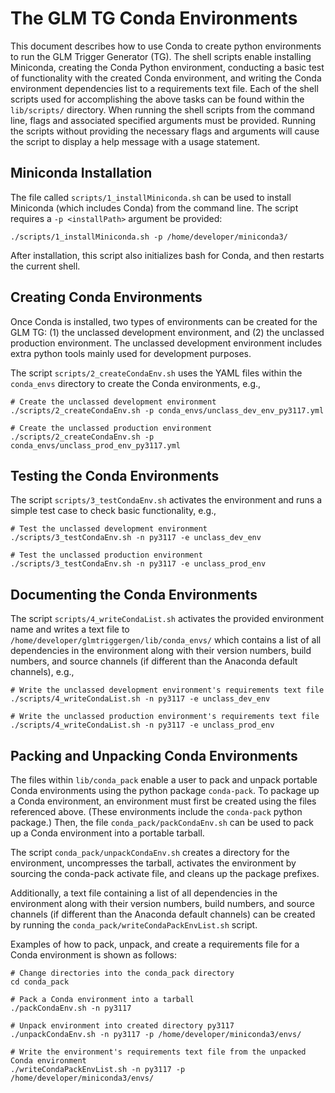 <!--
################################################################################################
# Licensed to the Apache Software Foundation (ASF) under one
# or more contributor license agreements.  See the NOTICE file
# distributed with this work for additional information
# regarding copyright ownership.  The ASF licenses this file
# to you under the Apache License, Version 2.0 (the
# "License"); you may not use this file except in compliance
# with the License.  You may obtain a copy of the License at
#
#     http://www.apache.org/licenses/LICENSE-2.0
#
# Unless required by applicable law or agreed to in writing,
# software distributed under the License is distributed on an
# "AS IS" BASIS, WITHOUT WARRANTIES OR CONDITIONS OF ANY
# KIND, either express or implied.  See the License for the
# specific language governing permissions and limitations
# under the License.
#################################################################################################
-->
# The GLM TG Conda Environments

This document describes how to use Conda to create python environments to run the GLM Trigger Generator (TG). The shell scripts enable installing Miniconda, creating the Conda Python environment, conducting a basic test of functionality with the created Conda environment, and writing the Conda environment dependencies list to a requirements text file. Each of the shell scripts used for accomplishing the above tasks can be found within the `lib/scripts/` directory. When running the shell scripts from the command line, flags and associated specified arguments must be provided. Running the scripts without providing the necessary flags and arguments will cause the script to display a help message with a usage statement.

## Miniconda Installation

The file called `scripts/1_installMiniconda.sh` can be used to install Miniconda (which includes Conda) from the command line. The script requires a `-p <installPath>` argument be provided:

```
./scripts/1_installMiniconda.sh -p /home/developer/miniconda3/
```

After installation, this script also initializes bash for Conda, and then restarts the current shell.

## Creating Conda Environments

Once Conda is installed, two types of environments can be created for the GLM TG: (1) the unclassed development environment, and (2) the unclassed production environment. The unclassed development environment includes extra python tools mainly used for development purposes.

The script `scripts/2_createCondaEnv.sh` uses the YAML files within the `conda_envs` directory to create the Conda environments, e.g.,

```
# Create the unclassed development environment
./scripts/2_createCondaEnv.sh -p conda_envs/unclass_dev_env_py3117.yml

# Create the unclassed production environment
./scripts/2_createCondaEnv.sh -p conda_envs/unclass_prod_env_py3117.yml
```

## Testing the Conda Environments

The script `scripts/3_testCondaEnv.sh` activates the environment and runs a simple test case to check basic functionality, e.g.,

```
# Test the unclassed development environment
./scripts/3_testCondaEnv.sh -n py3117 -e unclass_dev_env

# Test the unclassed production environment
./scripts/3_testCondaEnv.sh -n py3117 -e unclass_prod_env
```

## Documenting the Conda Environments

The script `scripts/4_writeCondaList.sh` activates the provided environment name and writes a text file to `/home/developer/glmtriggergen/lib/conda_envs/` which contains a list of all dependencies in the environment along with their version numbers, build numbers, and source channels (if different than the Anaconda default channels), e.g.,

```
# Write the unclassed development environment's requirements text file
./scripts/4_writeCondaList.sh -n py3117 -e unclass_dev_env

# Write the unclassed production environment's requirements text file
./scripts/4_writeCondaList.sh -n py3117 -e unclass_prod_env
```

## Packing and Unpacking Conda Environments

The files within `lib/conda_pack` enable a user to pack and unpack portable Conda environments using the python package `conda-pack`. To package up a Conda environment, an environment must first be created using the files referenced above. (These environments include the `conda-pack` python package.) Then, the file `conda_pack/packCondaEnv.sh` can be used to pack up a Conda environment into a portable tarball.

The script `conda_pack/unpackCondaEnv.sh` creates a directory for the environment, uncompresses the tarball, activates the environment by sourcing the conda-pack activate file, and cleans up the package prefixes.

Additionally, a text file containing a list of all dependencies in the environment along with their version numbers, build numbers, and source channels (if different than the Anaconda default channels) can be created by running the `conda_pack/writeCondaPackEnvList.sh` script.

Examples of how to pack, unpack, and create a requirements file for a Conda environment is shown as follows:

```
# Change directories into the conda_pack directory
cd conda_pack

# Pack a Conda environment into a tarball
./packCondaEnv.sh -n py3117

# Unpack environment into created directory py3117
./unpackCondaEnv.sh -n py3117 -p /home/developer/miniconda3/envs/

# Write the environment's requirements text file from the unpacked Conda environment
./writeCondaPackEnvList.sh -n py3117 -p /home/developer/miniconda3/envs/
```
